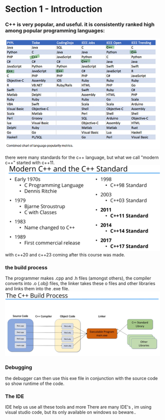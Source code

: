 # Section 1 - Introduction

### C++ is very popular, and useful. it is consistently ranked high among popular programming languages:
![image](images/C++_is_popular.png)

there were many standards for the c++ language, but what we call "modern c++" started with c++11.
![image](images/standards.png)
with c++20 and c++23 coming after this course was made.

### the build process
The programmer makes .cpp and .h files (amongst others), the compiler converts into .o (.obj) files, the linker takes these o files and other libraries and links them into the .exe file.
![image](images/build_process.png)

### Debugging
the debugger can then use this exe file in conjunction with the source code so show runtime of the code.

### The IDE
IDE help us use all these tools and more
There are many IDE's , im using visual studio code, but its only available on windows so beware..
